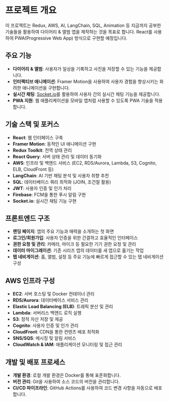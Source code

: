 # 프로젝트 개요

이 프로젝트는 Redux, AWS, AI, LangChain, SQL, Animation 등 지금까지 공부한 기술들을 활용하여 다이어리 & 앨범 앱을 제작하는 것을 목표로 합니다. React를 사용하여 PWA(Progressive Web App) 방식으로 구현할 예정입니다.

## 주요 기능

- **다이어리 & 앨범**: 사용자가 일상을 기록하고 사진을 저장할 수 있는 기능을 제공합니다.
- **인터랙티브 애니메이션**: Framer Motion을 사용하여 사용자 경험을 향상시키는 화려한 애니메이션을 구현합니다.
- **실시간 채팅**: [Socket.io](http://Socket.io)를 활용하여 사용자 간의 실시간 채팅 기능을 제공합니다.
- **PWA 지원**: 웹 애플리케이션을 모바일 앱처럼 사용할 수 있도록 PWA 기술을 적용합니다.

## 기술 스택 및 포커스

- **React**: 웹 인터페이스 구축
- **Framer Motion**: 동적인 UI 애니메이션 구현
- **Redux Toolkit**: 전역 상태 관리
- **React Query**: 서버 상태 관리 및 데이터 동기화
- **AWS**: 인프라 및 백엔드 서비스 (EC2, RDS/Aurora, Lambda, S3, Cognito, ELB, CloudFront 등)
- **LangChain**: AI 기반 채팅 분석 및 사용자 취향 추천
- **SQL**: 데이터베이스 쿼리 최적화 (JOIN, 조건절 활용)
- **JWT**: 사용자 인증 및 인가 처리
- **Firebase**: FCM을 통한 푸시 알림 구현
- **Socket.io**: 실시간 채팅 기능 구현

## 프론트엔드 구조

- **랜딩 페이지**: 앱의 주요 기능과 매력을 소개하는 첫 화면
- **로그인/회원가입**: 사용자 인증을 위한 간결하고 효율적인 인터페이스
- **권한 요청 및 관리**: 카메라, 마이크 등 필요한 기기 권한 요청 및 관리
- **데이터 마이그레이션**: 기존 시리즈 앱의 데이터를 새 앱으로 옮기는 작업
- **탭 네비게이션**: 홈, 앨범, 설정 등 주요 기능에 빠르게 접근할 수 있는 탭 네비게이션 구성

## AWS 인프라 구성

- **EC2**: 서버 호스팅 및 Docker 컨테이너 관리
- **RDS/Aurora**: 데이터베이스 서비스 관리
- **Elastic Load Balancing (ELB)**: 트래픽 분산 및 관리
- **Lambda**: 서버리스 백엔드 로직 실행
- **S3**: 정적 자산 저장 및 제공
- **Cognito**: 사용자 인증 및 인가 관리
- **CloudFront**: CDN을 통한 컨텐츠 배포 최적화
- **SNS/SQS**: 메시징 및 알림 서비스
- **CloudWatch & IAM**: 애플리케이션 모니터링 및 접근 관리

## 개발 및 배포 프로세스

- **개발 환경**: 로컬 개발 환경은 Docker를 통해 표준화합니다.
- **버전 관리**: Git을 사용하여 소스 코드의 버전을 관리합니다.
- **CI/CD 파이프라인**: GitHub Actions를 사용하여 코드 변경 사항을 자동으로 배포합니다.

